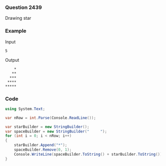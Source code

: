 ### Question 2439
Drawing star


### Example 
Input
```
5
```
Output
```
    *
   **
  ***
 ****
*****
```


### Code
```c#
using System.Text;

var nRow = int.Parse(Console.ReadLine());

var starBuilder = new StringBuilder();
var spaceBuilder = new StringBuilder("     ");
for (int i = 0; i < nRow; i++)
{
    starBuilder.Append("*");
    spaceBuilder.Remove(0, 1);
    Console.WriteLine(spaceBuilder.ToString() + starBuilder.ToString());
}
```
